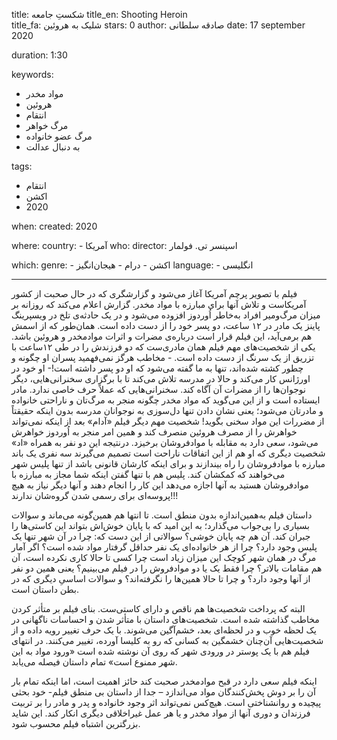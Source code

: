 
title: شکستِ جامعه
title_en: Shooting Heroin  
title_fa: شلیک به هروئین 
stars: 0
author: صادقه سلطانی
date: 17 september 2020

duration: 1:30


keywords:
  - مواد مخدر
  - هروئین
  - انتقام
  - مرگ خواهر
  - مرگ عضو خانواده
  - به دنبال عدالت 

tags:
  - انتقام
  - اکشن
  - 2020  

when:
  created: 2020

where:
  country:
    - آمریکا 
who:
  director: اسپنسر تی. فولمار
   
which:
  genre:
    - اکشن
    - درام
    - هیجان‌انگیز
  language:
    - انگلیسی
   
---

فیلم با تصویر پرچم آمریکا آغاز می‌شود و گزارشگری که در حال صحبت از کشور آمریکاست و تلاش آنها برای مبارزه با مواد مخدر. گزارش اعلام می‌کند که روزانه بر میزان مرگ‌ومیر افراد به‌خاطر اُوردوز افزوده می‌شود و در یک حادثه‌ی تلخ در ویسپرینگ پاینز یک مادر در ۱۲ ساعت، دو پسر خود را از دست داده است. همان‌طور که از اسمش هم برمی‌آید، این فیلم قرار است درباره‌ی مضرات و اثرات موادمخدر و هروئین باشد. یکی از شخصیت‌های مهم فیلم همان مادری‌ست که دو فرزندش را در طی ۱۲ساعت با تزریق از یک سرنگ از دست داده است. - مخاطب هرگز نمی‌فهمید پسران او چگونه و چطور کشته شده‌اند، تنها به ما گفته می‌شود که او دو پسر داشته است!- او خود در اورژانس کار می‌کند و حالا در مدرسه تلاش می‌کند تا با برگزاری سخنرانی‌هایی، دیگر نوجوان‌ها را از مضرات آن آگاه کند. سخنرانی‌هایی که عملاً حرف خاصی ندارد. مادر ایستاده است و از این می‌گوید که مواد مخدر چگونه منجر به مرگ‌تان و ناراحتی خانواده و مادرتان می‌شود؛ یعنی نشان دادن تنها دل‌سوزی به نوجوانان مدرسه بدون اینکه حقیقتاً از مضررات این مواد سخنی بگوید! شخصیت مهم دیگر فیلم «آدام» بعد از اینکه نمی‌تواند خواهرش را از مصرف هروئین منصرف کند و همین امر منجر به اُوردوز خواهرش می‌شود، سعی دارد به مقابله با موادفروشان برخیزد. درنتیجه این دو نفر به همراه «اد» شخصیت دیگری که او هم از این اتفاقات ناراحت است تصمیم می‌گیرند سه نفری یک باند مبارزه با موادفروشان را راه بیندازند و برای اینکه کارشان قانونی باشد از تنها پلیس شهر می‌خواهند که کمکشان کند. پلیس هم با تنها گفتن اینکه شما مجاز به مبارزه با موادفروشان هستید به آنها اجازه می‌دهد این کار را انجام دهند و آنها دیگر نیاز به هیچ پروسه‌ای برای رسمی شدن گروه‌شان ندارند!!!

داستان فیلم به‌همین‌اندازه بدون منطق است. تا انتها هم همین‌گونه می‌ماند و سوالات بسیاری را بی‌جواب می‌گذارد؛ به این امید که با پایان خوش‌اش بتواند این کاستی‌ها را جبران کند. آن هم چه پایان خوشی؟ سوالاتی از این دست که: چرا در آن شهر تنها یک پلیس وجود دارد؟ چرا از هر خانواده‌ای یک نفر حداقل گرفتار مواد شده است؟ اگر آمار مرگ در همان شهر کوچک این میزان زیاد است چرا کسی تا حالا کاری نکرده است، آن هم مقامات بالاتر؟ چرا فقط یک یا دو موادفروش را در فیلم می‌بینیم؟ یعنی همین دو نفر از آنها وجود دارد؟ و چرا تا حالا همین‌ها را نگرفته‌اند؟ و سوالات اساسیِ دیگری که در بطن داستان است.

البته که پرداخت شخصیت‌ها هم ناقص و دارای کاستی‌ست. بنای فیلم بر متأثر کردن مخاطب گذاشته شده است. شخصیت‌های داستان با متأثر شدن و احساسات ناگهانی در یک لحظه خوب و در لحظه‌ای بعد، خشم‌آگین می‌شوند. با یک حرف تغییر رویه داده و از شخصیت‌هایی آن‌چنان خشمگین به کسانی که رو به کلیسا آورده، تغییر می‌کنند. در انتهای فیلم هم با یک پوستر در ورودی شهر که روی آن نوشته شده است «ورود مواد به این شهر ممنوع است» تمام داستان فیصله می‌یابد.  

اینکه فیلم سعی دارد در قبح موادمخدر صحبت کند حائز اهمیت است، اما اینکه تمام بار آن را بر دوش پخش‌کنندگان مواد می‌اندازد – جدا از داستان بی منطق فیلم- خود بحثی پیچیده و روانشناختی است. هیچ‌کس نمی‌تواند اثر وجود خانواده و پدر و مادر را بر تربیت فرزندان و دوری آنها از مواد مخدر و یا هر عمل غیراخلاقی دیگری انکار کند. این شاید بزرگترین اشتباه فیلم محسوب شود. 